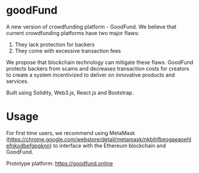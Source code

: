 # goodFund

A new version of crowdfunding platform - GoodFund. We believe that current crowdfunding platforms have two major flaws: 

1. They lack protection for backers
2. They come with excessive transaction fees

We propose that blockchain technology can mitigate these flaws. GoodFund protects backers from scams and decreases transaction costs for creators to create a system incentivized to deliver on innovative products and services.

Built using Solidity, Web3.js, React.js and Bootstrap.


# Usage

For first time users, we recommend using MetaMask (https://chrome.google.com/webstore/detail/metamask/nkbihfbeogaeaoehlefnkodbefgpgknn)
to interface with the Ethereum blockchain and GoodFund.

Prototype platform: https://goodfund.online
